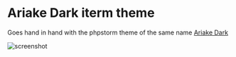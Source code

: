 # Ariake Dark iterm theme

Goes hand in hand with the phpstorm theme of the same name [Ariake Dark](https://github.com/jim-at-jibba/ariake-theme)

![screenshot](https://github.com/jim-at-jibba/ariake-theme-iterm2/blob/master/screenshot.png)

